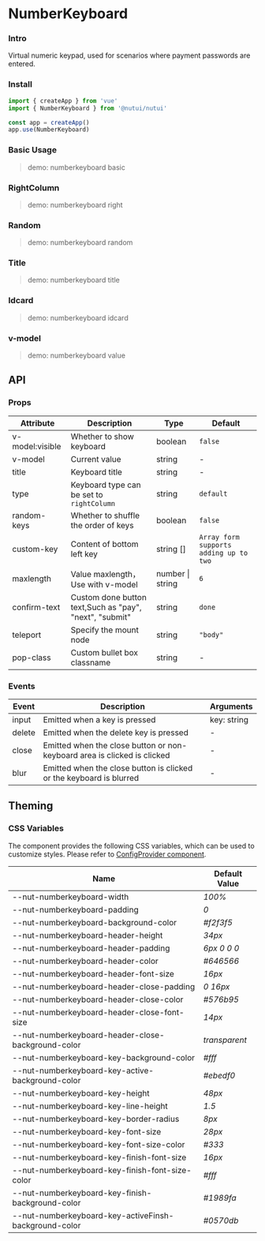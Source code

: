 # NumberKeyboard

### Intro

Virtual numeric keypad, used for scenarios where payment passwords are entered.

### Install

```js
import { createApp } from 'vue'
import { NumberKeyboard } from '@nutui/nutui'

const app = createApp()
app.use(NumberKeyboard)
```

### Basic Usage

> demo: numberkeyboard basic

### RightColumn

> demo: numberkeyboard right

### Random

> demo: numberkeyboard random

### Title

> demo: numberkeyboard title

### Idcard

> demo: numberkeyboard idcard

### v-model

> demo: numberkeyboard value

## API

### Props

| Attribute | Description | Type | Default |
| --- | --- | --- | --- |
| v-model:visible | Whether to show keyboard | boolean | `false` |
| v-model | Current value | string | - |
| title | Keyboard title | string | - |
| type | Keyboard type can be set to `rightColumn` | string | `default` |
| random-keys | Whether to shuffle the order of keys | boolean | `false` |
| custom-key | Content of bottom left key | string [] | `Array form supports adding up to two` |
| maxlength | Value maxlength，Use with v-model | number \| string | `6` |
| confirm-text | Custom done button text,Such as "pay", "next", "submit" | string | `done` |
| teleport | Specify the mount node | string | `"body"` |
| pop-class | Custom bullet box classname | string | - |

### Events

| Event | Description | Arguments |
| --- | --- | --- |
| input | Emitted when a key is pressed | key: string |
| delete | Emitted when the delete key is pressed | - |
| close | Emitted when the close button or non-keyboard area is clicked is clicked | - |
| blur | Emitted when the close button is clicked or the keyboard is blurred | - |

## Theming

### CSS Variables

The component provides the following CSS variables, which can be used to customize styles. Please refer to [ConfigProvider component](#/en-US/component/configprovider).

| Name | Default Value |
| --- | --- |
| --nut-numberkeyboard-width | _100%_ |
| --nut-numberkeyboard-padding | _0_ |
| --nut-numberkeyboard-background-color | _#f2f3f5_ |
| --nut-numberkeyboard-header-height | _34px_ |
| --nut-numberkeyboard-header-padding | _6px 0 0 0_ |
| --nut-numberkeyboard-header-color | _#646566_ |
| --nut-numberkeyboard-header-font-size | _16px_ |
| --nut-numberkeyboard-header-close-padding | _0 16px_ |
| --nut-numberkeyboard-header-close-color | _#576b95_ |
| --nut-numberkeyboard-header-close-font-size | _14px_ |
| --nut-numberkeyboard-header-close-background-color | _transparent_ |
| --nut-numberkeyboard-key-background-color | _#fff_ |
| --nut-numberkeyboard-key-active-background-color | _#ebedf0_ |
| --nut-numberkeyboard-key-height | _48px_ |
| --nut-numberkeyboard-key-line-height | _1.5_ |
| --nut-numberkeyboard-key-border-radius | _8px_ |
| --nut-numberkeyboard-key-font-size | _28px_ |
| --nut-numberkeyboard-key-font-size-color | _#333_ |
| --nut-numberkeyboard-key-finish-font-size | _16px_ |
| --nut-numberkeyboard-key-finish-font-size-color | _#fff_ |
| --nut-numberkeyboard-key-finish-background-color | _#1989fa_ |
| --nut-numberkeyboard-key-activeFinsh-background-color | _#0570db_ |
